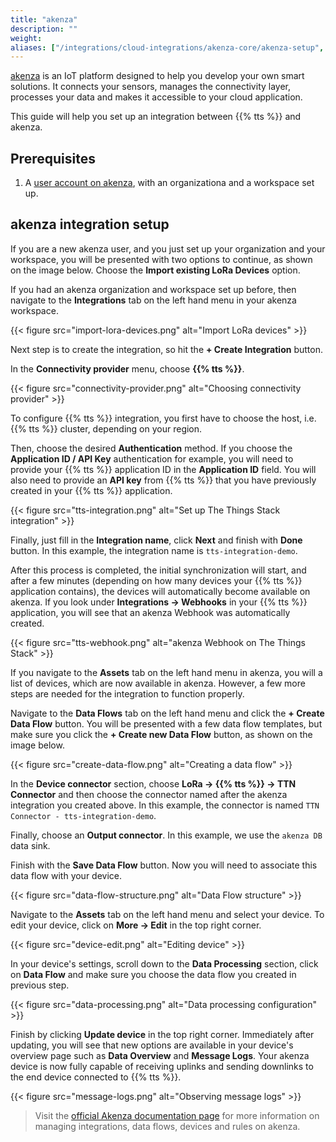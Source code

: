 ```yaml
---
title: "akenza"
description: ""
weight: 
aliases: ["/integrations/cloud-integrations/akenza-core/akenza-setup", "/integrations/cloud-integrations/akenza-core/tts-setup", "/integrations/cloud-integrations/akenza-core"]
---
```


[akenza](https://akenza.io/) is an IoT platform designed to help you develop your own smart solutions. It connects your sensors, manages the connectivity layer, processes your data and makes it accessible to your cloud application.

<!--more-->

This guide will help you set up an integration between {{% tts %}} and akenza.

## Prerequisites

1. A [user account on akenza](https://auth.akenza.io/login), with an organizationa and a workspace set up.

## akenza integration setup

If you are a new akenza user, and you just set up your organization and your workspace, you will be presented with two options to continue, as shown on the image below. Choose the **Import existing LoRa Devices** option.

If you had an akenza organization and workspace set up before, then navigate to the **Integrations** tab on the left hand menu in your akenza workspace.

{{< figure src="import-lora-devices.png" alt="Import LoRa devices" >}}

Next step is to create the integration, so hit the **+ Create Integration** button.

In the **Connectivity provider** menu, choose **{{% tts %}}**. 

{{< figure src="connectivity-provider.png" alt="Choosing connectivity provider" >}}

To configure {{% tts %}} integration, you first have to choose the host, i.e. {{% tts %}} cluster, depending on your region.

Then, choose the desired **Authentication** method. If you choose the **Application ID / API Key** authentication for example, you will need to provide your {{% tts %}} application ID in the **Application ID** field. You will also need to provide an **API key** from {{% tts %}} that you have previously created in your {{% tts %}} application.

{{< figure src="tts-integration.png" alt="Set up The Things Stack integration" >}}

Finally, just fill in the **Integration name**, click **Next** and finish with **Done** button. In this example, the integration name is `tts-integration-demo`.

After this process is completed, the initial synchronization will start, and after a few minutes (depending on how many devices your {{% tts %}} application contains), the devices will automatically become available on akenza. If you look under **Integrations &#8594; Webhooks** in your {{% tts %}} application, you will see that an akenza Webhook was automatically created.

{{< figure src="tts-webhook.png" alt="akenza Webhook on The Things Stack" >}}

If you navigate to the **Assets** tab on the left hand menu in akenza, you will a list of devices, which are now available in akenza. However, a few more steps are needed for the integration to function properly.

Navigate to the **Data Flows** tab on the left hand menu and click the **+ Create Data Flow** button. You will be presented with a few data flow templates, but make sure you click the **+ Create new Data Flow** button, as shown on the image below.

{{< figure src="create-data-flow.png" alt="Creating a data flow" >}}

In the **Device connector** section, choose **LoRa &#8594; {{% tts %}} &#8594; TTN Connector** and then choose the connector named after the akenza integration you created above. In this example, the connector is named `TTN Connector - tts-integration-demo`.

Finally, choose an **Output connector**. In this example, we use the `akenza DB` data sink.

Finish with the **Save Data Flow** button. Now you will need to associate this data flow with your device.

{{< figure src="data-flow-structure.png" alt="Data Flow structure" >}}

Navigate to the **Assets** tab on the left hand menu and select your device. To edit your device, click on **More &#8594; Edit** in the top right corner.

{{< figure src="device-edit.png" alt="Editing device" >}}

In your device's settings, scroll down to the **Data Processing** section, click on **Data Flow** and make sure you choose the data flow you created in previous step.

{{< figure src="data-processing.png" alt="Data processing configuration" >}}

Finish by clicking **Update device** in the top right corner. Immediately after updating, you will see that new options are available in your device's overview page such as **Data Overview** and **Message Logs**. Your akenza device is now fully capable of receiving uplinks and sending downlinks to the end device connected to {{% tts %}}.

{{< figure src="message-logs.png" alt="Observing message logs" >}}

> Visit the [official Akenza documentation page](https://docs.akenza.io/) for more information on managing integrations, data flows, devices and rules on akenza.